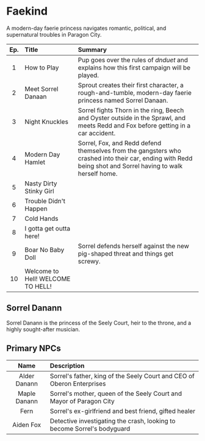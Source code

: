 # Faekind
A modern-day faerie princess navigates romantic, political, and supernatural troubles in Paragon City.  

| Ep. | Title | Summary |
|:---:|:--- |:--- |
| 1 | How to Play | Pup goes over the rules of _dnduet_ and explains how this first campaign will be played. |
| 2 | Meet Sorrel Danaan | Sprout creates their first character, a rough-and-tumble, modern-day faerie princess named Sorrel Danaan. |
| 3 | Night Knuckles | Sorrel fights Thorn in the ring, Beech and Oyster outside in the Sprawl, and meets Redd and Fox before getting in a car accident. |
| 4 | Modern Day Hamlet | Sorrel, Fox, and Redd defend themselves from the gangsters who crashed into their car, ending with Redd being shot and Sorrel having to walk herself home. |
| 5 | Nasty Dirty Stinky Girl |  |
| 6 | Trouble Didn't Happen |  |
| 7 | Cold Hands |  |
| 8 | I gotta get outta here! |  |
| 9 | Boar No Baby Doll | Sorrel defends herself against the new pig-shaped threat and things get screwy. |
| 10 | Welcome to Hell! WELCOME TO HELL! |  |

## Sorrel Danann
Sorrel Danann is the princess of the Seely Court, heir to the throne, and a highly sought-after musician.  

## Primary NPCs
| Name | Description |
|:---:|:--- |
| Alder Danann | Sorrel's father, king of the Seely Court and CEO of Oberon Enterprises |
| Maple Danann | Sorrel's mother, queen of the Seely Court and Mayor of Paragon City |
| Fern | Sorrel's ex-girlfriend and best friend, gifted healer |
| Aiden Fox | Detective investigating the crash, looking to become Sorrel's bodyguard |
